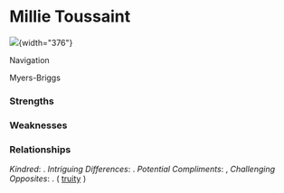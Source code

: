 # Millie Toussaint

![](https://g.acdn.no/obscura/API/dynamic/r1/ece5/tr_2000_2000_s_f/0000/sand/2019/7/5/19/millie.jpg?chk=54AC03){width="376"}

Navigation

Myers-Briggs

### Strengths

### Weaknesses

### Relationships

*Kindred*: . *Intriguing Differences*: . *Potential Compliments*: , *Challenging Opposites*: . ( [truity](https://www.truity.com/personality-type/ESTJ/relationships) )
